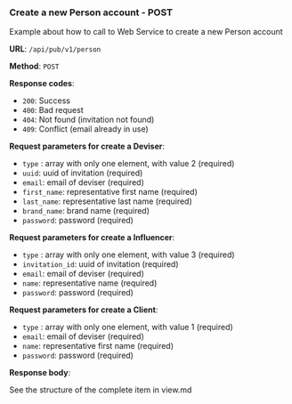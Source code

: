 ### Create a new Person account - POST 

Example about how to call to Web Service to create a new Person account

**URL**: `/api/pub/v1/person`

**Method**: `POST`

**Response codes**: 
* `200`: Success
* `400`: Bad request
* `404`: Not found (invitation not found)
* `409`: Conflict (email already in use)
  
**Request parameters for create a Deviser**:
* `type` : array with only one element, with value 2 (required)
* `uuid`: uuid of invitation (required)
* `email`: email of deviser (required)
* `first_name`: representative first name (required)
* `last_name`: representative last name (required)
* `brand_name`: brand name (required)
* `password`: password (required)
  
**Request parameters for create a Influencer**:
* `type` : array with only one element, with value 3 (required)
* `invitation_id`: uuid of invitation (required)
* `email`: email of deviser (required)
* `name`: representative name (required)
* `password`: password (required)


**Request parameters for create a Client**:
* `type` : array with only one element, with value 1 (required)
* `email`: email of deviser (required)
* `name`: representative first name (required)
* `password`: password (required)

**Response body**:

See the structure of the complete item in view.md  